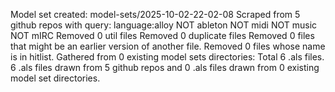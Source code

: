 Model set created: model-sets/2025-10-02-22-02-08
Scraped from 5 github repos with query: language:alloy NOT ableton NOT midi NOT music NOT mIRC
Removed 0 util files
Removed 0 duplicate files
Removed 0 files that might be an earlier version of another file.
Removed 0 files whose name is in hitlist.
Gathered from 0 existing model sets directories:
Total 6 .als files.
6 .als files drawn from 5 github repos and 0 .als files drawn from 0 existing model set directories.
